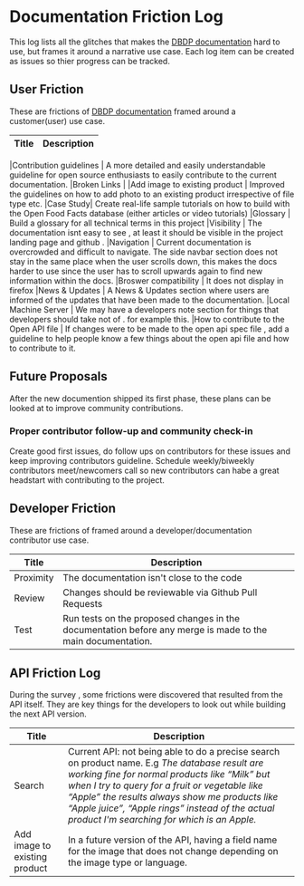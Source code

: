# Documentation Friction Log

This log lists all the glitches that makes the [DBDP documentation](https://github.com/DigitalBiomarkerDiscoveryPipeline/Digital_Health_Data_Repository) hard to use, but frames it around a narrative  use case. Each log item can be created as issues so thier progress can be tracked.

## User Friction

These are frictions of [DBDP documentation](https://github.com/DigitalBiomarkerDiscoveryPipeline/Digital_Health_Data_Repository)  framed around a customer(user) use case.

Title    |          Description
 ------------------------| ---------


 |Contribution guidelines | A more detailed and easily understandable guideline for open source enthusiasts to easily contribute to the current documentation.
 |Broken Links | 
 |Add image to existing product | Improved the guidelines on how to add photo to an existing product irrespective of file type etc.
 |Case Study| Create real-life sample tutorials on how to build with the Open Food Facts database (either articles or video tutorials)
 |Glossary | Build a glossary for all technical terms in this project
 |Visibility | The documentation isnt easy to see , at least it should be visible in the project landing page and github .
 |Navigation | Current documentation is overcrowded and difficult to navigate. The side navbar section does not stay in the same place when the user scrolls down, this makes the docs harder to use since the user has to scroll upwards again to find new information within the docs.
 |Broswer compatibility | It does not display in firefox
 |News & Updates | A News & Updates section where users are informed of the updates that have been made to the documentation.
 |Local Machine Server |  We may have a developers note section for things that developers should take not of . for example this.
 |How to contribute to the Open API file | If changes were to be made to the open api spec file , add a guideline to help people know a few things about the open api file and how to contribute to it.

## Future Proposals

After the new documention shipped its first phase, these plans can be looked at to improve community contributions.

### Proper contributor follow-up and community check-in

Create good first issues, do follow ups on contributors for these issues and keep improving contributors guideline. Schedule weekly/biweekly contributors meet/newcomers call so new contributors can habe a great headstart with contributing to the project.

## Developer Friction

These are frictions of framed around a developer/documentation contributor use case.

Title    |          Description
 ------------------------| ----------
 |Proximity | The documentation isn't close to the code
 |Review    | Changes should be reviewable via Github Pull Requests
 |Test      | Run tests on the proposed changes in the documentation before any merge is made to the main documentation.

## API Friction Log

During the survey , some frictions were discovered that resulted from the API itself. They are key things for the developers to look out while building the next API version.

Title    |          Description
 ------------------------| ---------
 |Search| Current API: not being able to do a precise search on product name. E.g _The database result are working fine for normal products like “Milk” but when I try to query for a fruit or vegetable like “Apple” the results always show me products like “Apple juice”, “Apple rings”  instead of the actual product I'm searching for which is an Apple._
 |Add image to existing product | In a future version of the API, having a field name for the image that does not change depending on the image type or language.

 

